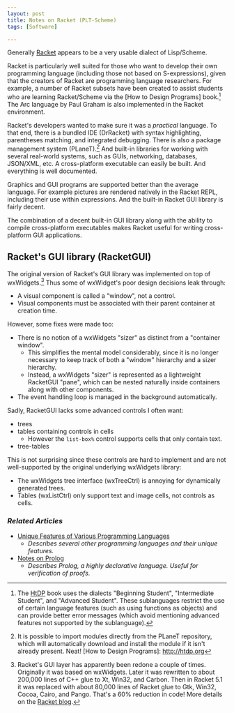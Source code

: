 ```yaml
---
layout: post
title: Notes on Racket (PLT-Scheme)
tags: [Software]

---
```


Generally [Racket] appears to be a very usable dialect of Lisp/Scheme.

Racket is particularly well suited for those who want to develop their own programming language (including those not based on S-expressions), given that the creators of Racket are programming language researchers. For example, a number of Racket subsets have been created to assist students who are learning Racket/Scheme via the [How to Design Programs] book.[^Racket-subsets] The Arc language by Paul Graham is also implemented in the Racket environment.

Racket's developers wanted to make sure it was a *practical* language. To that end, there is a bundled IDE (DrRacket) with syntax highlighting, parentheses matching, and integrated debugging. There is also a package management system (PLaneT).[^import-planet] And built-in libraries for working with several real-world systems, such as GUIs, networking, databases, JSON/XML, etc. A cross-platform executable can easily be built. And everything is well documented.

Graphics and GUI programs are supported better than the average language. For example pictures are rendered natively in the Racket REPL, including their use within expressions. And the built-in Racket GUI library is fairly decent.

The combination of a decent built-in GUI library along with the ability to compile cross-platform executables makes Racket useful for writing cross-platform GUI applications.

## Racket's GUI library (RacketGUI)

The original version of Racket's GUI library was implemented on top of wxWidgets.[^gui-rewrite] Thus some of wxWidget's poor design decisions leak through:

* A visual component is called a "window", not a control.
* Visual components must be associated with their parent container at creation time.

However, some fixes were made too:

* There is no notion of a wxWidgets "sizer" as distinct from a "container window".
    * This simplifies the mental model considerably, since it is no longer necessary to keep track of both a "window" hierarchy and a sizer hierarchy.
    * Instead, a wxWidgets "sizer" is represented as a lightweight RacketGUI "pane", which can be nested naturally inside containers along with other components.
* The event handling loop is managed in the background automatically.

Sadly, RacketGUI lacks some advanced controls I often want:

* trees
* tables containing controls in cells
    * However the `list-box%` control supports cells that only contain text.
* tree-tables

This is not surprising since these controls are hard to implement and are not well-supported by the original underlying wxWidgets library:

* The wxWidgets tree interface (wxTreeCtrl) is annoying for dynamically generated trees.
* Tables (wxListCtrl) only support text and image cells, not controls as cells.

### *Related Articles*

* [Unique Features of Various Programming Languages](/articles/2013/01/29/unique-features-of-various-programming-languages/)
    * *Describes several other programming languages and their unique features.*
* [Notes on Prolog](/articles/2013/02/25/notes-on-prolog/)
    * *Describes Prolog, a highly declarative language. Useful for verification of proofs.*


[Racket]: http://racket-lang.org
[^import-planet]: It is possible to import modules directly from the PLaneT repository, which will automatically download and install the module if it isn't already present. Neat!
[How to Design Programs]: http://htdp.org
[^Racket-subsets]: The [HtDP](http://htdp.org) book uses the dialects "Beginning Student", "Intermediate Student", and "Advanced Student". These sublanguages restrict the use of certain language features (such as using functions as objects) and can provide better error messages (which avoid mentioning advanced features not supported by the sublanguage).
[^gui-rewrite]: Racket's GUI layer has apparently been redone a couple of times. Originally it was based on wxWidgets. Later it was rewritten to about 200,000 lines of C++ glue to Xt, Win32, and Carbon. Then in Racket 5.1 it was replaced with about 80,000 lines of Racket glue to Gtk, Win32, Cocoa, Cairo, and Pango. That's a 60% reduction in code! More details on the [Racket blog](http://blog.racket-lang.org/2010/12/racket-version-5.html).